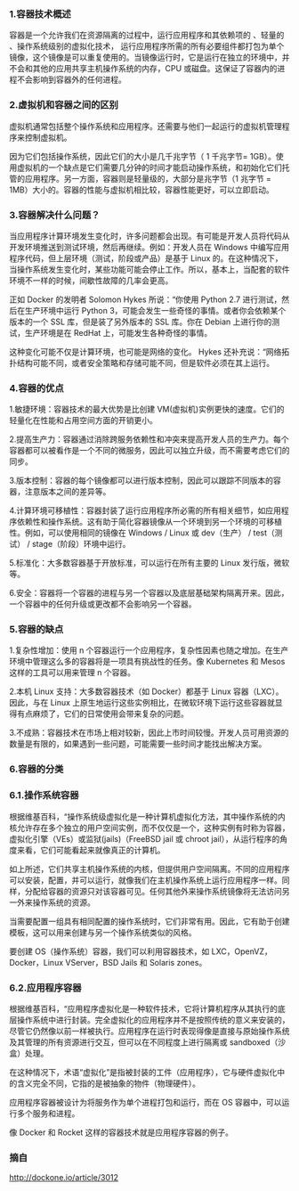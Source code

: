 ### 1.容器技术概述

容器是一个允许我们在资源隔离的过程中，运行应用程序和其依赖项的 、轻量的 、操作系统级别的虚拟化技术， 运行应用程序所需的所有必要组件都打包为单个镜像，这个镜像是可以重复使用的。当镜像运行时，它是运行在独立的环境中，并不会和其他的应用共享主机操作系统的内存，CPU 或磁盘。这保证了容器内的进程不会影响到容器外的任何进程。

### 2.虚拟机和容器之间的区别

虚拟机通常包括整个操作系统和应用程序。还需要与他们一起运行的虚拟机管理程序来控制虚拟机。

因为它们包括操作系统，因此它们的大小是几千兆字节（ 1 千兆字节= 1GB）。使用虚拟机的一个缺点是它们需要几分钟的时间才能启动操作系统，和初始化它们托管的应用程序。另一方面，容器则是轻量级的，大部分是兆字节（1 兆字节 = 1MB）大小的。容器的性能与虚拟机相比较，容器性能更好，可以立即启动。

### 3.容器解决什么问题？

当应用程序计算环境发生变化时，许多问题都会出现。有可能是开发人员将代码从开发环境推送到测试环境，然后再继续。例如：开发人员在 Windows 中编写应用程序代码，但上层环境（测试，阶段或产品）是基于 Linux 的。在这种情况下，当操作系统发生变化时，某些功能可能会停止工作。所以，基本上，当配套的软件环境不一样的时候，间歇性故障的几率会更高。

正如 Docker 的发明者 Solomon Hykes 所说：“你使用 Python 2.7 进行测试，然后在生产环境中运行 Python 3，可能会发生一些奇怪的事情。或者你会依赖某个版本的一个 SSL 库，但是装了另外版本的 SSL 库。你在 Debian 上进行你的测试，生产环境是在 RedHat 上，可能发生各种奇怪的事情。

这种变化可能不仅是计算环境，也可能是网络的变化。 Hykes 还补充说：“网络拓扑结构可能不同，或者安全策略和存储可能不同，但是软件必须在其上运行。

### 4.容器的优点

1.敏捷环境：容器技术的最大优势是比创建 VM(虚拟机)实例更快的速度。它们的轻量化在性能和占用空间方面的开销更小。

2.提高生产力：容器通过消除跨服务依赖性和冲突来提高开发人员的生产力。每个容器都可以被看作是一个不同的微服务，因此可以独立升级，而不需要考虑它们的同步。

3.版本控制：容器的每个镜像都可以进行版本控制，因此可以跟踪不同版本的容器，注意版本之间的差异等。

4.计算环境可移植性：容器封装了运行应用程序所必需的所有相关细节，如应用程序依赖性和操作系统。这有助于简化容器镜像从一个环境到另一个环境的可移植性。例如，可以使用相同的镜像在 Windows / Linux 或 dev（生产） / test（测试） / stage（阶段）环境中运行。

5.标准化：大多数容器基于开放标准，可以运行在所有主要的 Linux 发行版，微软等。

6.安全：容器将一个容器的进程与另一个容器以及底层基础架构隔离开来。因此，一个容器中的任何升级或更改都不会影响另一个容器。

### 5.容器的缺点

1.复杂性增加：使用 n 个容器运行一个应用程序，复杂性因素也随之增加。在生产环境中管理这么多的容器将是一项具有挑战性的任务。像 Kubernetes 和 Mesos 这样的工具可以用来管理 n 个容器。

2.本机 Linux 支持：大多数容器技术（如 Docker）都基于 Linux 容器（LXC）。因此，与在 Linux 上原生地运行这些实例相比，在微软环境下运行这些容器就显得有点麻烦了，它们的日常使用会带来复杂的问题。

3.不成熟：容器技术在市场上相对较新，因此上市时间较慢。开发人员可用资源的数量是有限的，如果遇到一些问题，可能需要一些时间才能找出解决方案。

### 6.容器的分类

### 6.1.操作系统容器

根据维基百科，“操作系统级虚拟化是一种计算机虚拟化方法，其中操作系统的内核允许存在多个独立的用户空间实例，而不仅仅是一个，这种实例有时称为容器，虚拟化引擎（VEs）或监狱(jails)（FreeBSD jail 或 chroot jail），从运行程序的角度来看，它们可能看起来就像真正的计算机。

如上所述，它们共享主机操作系统的内核，但提供用户空间隔离。不同的应用程序可以安装，配置，并可以运行，就像我们在主机操作系统上运行应用程序一样。同样，分配给容器的资源只对该容器可见。任何其他外来操作系统镜像将无法访问另一外来操作系统的资源。

当需要配置一组具有相同配置的操作系统时，它们非常有用。因此，它有助于创建模板，这可以用来创建与另一个操作系统类似的风格。

要创建 OS（操作系统）容器，我们可以利用容器技术，如 LXC，OpenVZ，Docker，Linux VServer，BSD Jails 和 Solaris zones。

### 6.2.应用程序容器

根据维基百科，“应用程序虚拟化是一种软件技术，它将计算机程序从其执行的底层操作系统中进行封装。完全虚拟化的应用程序并不是按照传统的意义来安装的，尽管它仍然像以前一样被执行。应用程序在运行时表现得像是直接与原始操作系统及其管理的所有资源进行交互，但可以在不同程度上进行隔离或 sandboxed（沙盒）处理。

在这种情况下，术语“虚拟化”是指被封装的工件（应用程序），它与硬件虚拟化中的含义完全不同，它指的是被抽象的物件（物理硬件）。

应用程序容器被设计为将服务作为单个进程打包和运行，而在 OS 容器中，可以运行多个服务和进程。

像 Docker 和 Rocket 这样的容器技术就是应用程序容器的例子。

### 摘自

http://dockone.io/article/3012
